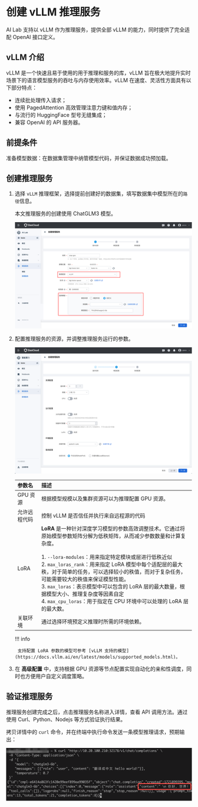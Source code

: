 # 创建 vLLM 推理服务

AI Lab 支持以 vLLM 作为推理服务，提供全部 vLLM 的能力，同时提供了完全适配 OpenAI 接口定义。

## vLLM 介绍

vLLM 是一个快速且易于使用的用于推理和服务的库，vLLM 旨在极大地提升实时场景下的语言模型服务的吞吐与内存使用效率。vLLM 在速度、灵活性方面具有以下部分特点：

- 连续批处理传入请求；
- 使用 PagedAttention 高效管理注意力键和值内存；
- 与流行的 HuggingFace 型号无缝集成；
- 兼容 OpenAI 的 API 服务器。

## 前提条件

准备模型数据：在数据集管理中纳管模型代码，并保证数据成功预加载。

## 创建推理服务

1. 选择 `vLLM` 推理框架，选择提前创建好的数据集，填写数据集中模型所在的`路径`信息。

    本文推理服务的创建使用 ChatGLM3 模型。

    ![模型选择](../../images/vllm-infer-0.png)

2. 配置推理服务的资源，并调整推理服务运行的参数。

    ![数据选择](../../images/vllm-infer-1.png)

    | 参数名 | 描述 |
    | -- | -- |
    | GPU 资源 | 根据模型规模以及集群资源可以为推理配置 GPU 资源。|
    | 允许远程代码 | 控制 vLLM 是否信任并执行来自远程源的代码 |
    | LoRA | **LoRA** 是一种针对深度学习模型的参数高效调整技术。它通过将原始模型参数矩阵分解为低秩矩阵，从而减少参数数量和计算复杂度。 </br> </br>  1. `--lora-modules`：用来指定特定模块或层进行低秩近似  </br>  2. `max_loras_rank`：用来指定 LoRA 模型中每个适配层的最大秩，对于简单的任务，可以选择较小的秩值，而对于复杂任务，可能需要较大的秩值来保证模型性能。 </br> 3. `max_loras`：表示模型中可以包含的 LoRA 层的最大数量，根据模型大小、推理复杂度等因素自定 </br> 4.  `max_cpu_loras`：用于指定在 CPU 环境中可以处理的 LoRA 层的最大数。 |
    | 关联环境 | 通过选择环境预定义推理时所需的环境依赖。|

    !!! info

        支持配置 LoRA 参数的模型可参考 [vLLM 支持的模型](https://docs.vllm.ai/en/latest/models/supported_models.html)。

3. 在 **高级配置** 中，支持根据 GPU 资源等节点配置实现自动化的亲和性调度，同时也方便用户自定义调度策略。

## 验证推理服务

推理服务创建完成之后，点击推理服务名称进入详情，查看 API 调用方法。通过使用 Curl、Python、Nodejs 等方式验证执行结果。

拷贝详情中的 `curl` 命令，并在终端中执行命令发送一条模型推理请求，预期输出：

![推理接口](../../images/vllm-infer-2.png)
